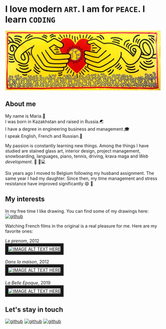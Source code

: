 # I love modern `ART`. I am for `PEACE`. I learn `CODING`

![alt text](../haring_banner.jpeg)

## About me

My name is Maria.:wave:  
I was born in Kazakhstan and raised in Russia.:earth_asia:  
I have a degree in engineering business and management.:mortar_board:  
I speak English, French and Russian.:speech_balloon:

My passion is constantly learning new things. Among the things I have studied
are stained glass art, interior design, project management, snowboarding,
languages, piano, tennis, driving, krava maga and _Web development_. :tennis:
:musical_keyboard::computer:

Six years ago I moved to Belgium following my husband assignment. The same year
I had my daughter. Since then, my time management and stress resistance have
improved significantly :smile: :massage:

## My interests

In my free time I like drawing. You can find some of my drawings here:
[<img src='https://cdn.jsdelivr.net/npm/simple-icons@3.0.1/icons/behance.svg' alt='github' height='40'>](https://www.behance.net/slinkowork835e)

Watching French films in the original is a real pleasure for me. Here are my
favorite ones:

_Le prenom_, 2012  
 <a href="http://www.youtube.com/watch?feature=player_embedded&v=FX2ukwKgWlo" target="_blank"><img src="http://img.youtube.com/vi/FX2ukwKgWlo/0.jpg" alt="IMAGE ALT TEXT HERE" width="240" height="180" border="10" /></a>

_Dans la maison_, 2012  
<a href="http://www.youtube.com/watch?feature=player_embedded&v=nW4WrjUUpbM" target="_blank"><img src="http://img.youtube.com/vi/nW4WrjUUpbM/0.jpg" alt="IMAGE ALT TEXT HERE" width="240" height="180" border="10" /></a>

_La Belle Epoque_, 2019  
<a href="http://www.youtube.com/watch?feature=player_embedded&v=j-J7dpDR06s" target="_blank"><img src="http://img.youtube.com/vi/j-J7dpDR06s/0.jpg" alt="IMAGE ALT TEXT HERE" width="240" height="180" border="10" /></a>

## Let's stay in touch

[<img src='https://cdn.jsdelivr.net/npm/simple-icons@3.0.1/icons/facebook.svg' alt='github' height='40'>](https://www.facebook.com/maryslinko)
[<img src='https://cdn.jsdelivr.net/npm/simple-icons@3.0.1/icons/github.svg' alt='github' height='40'>](https://github.com/MMikhailova)
[<img src='https://cdn.jsdelivr.net/npm/simple-icons@3.0.1/icons/gmail.svg' alt='github' height='40'>](mailto:naplesaries2014@gmail.com)
